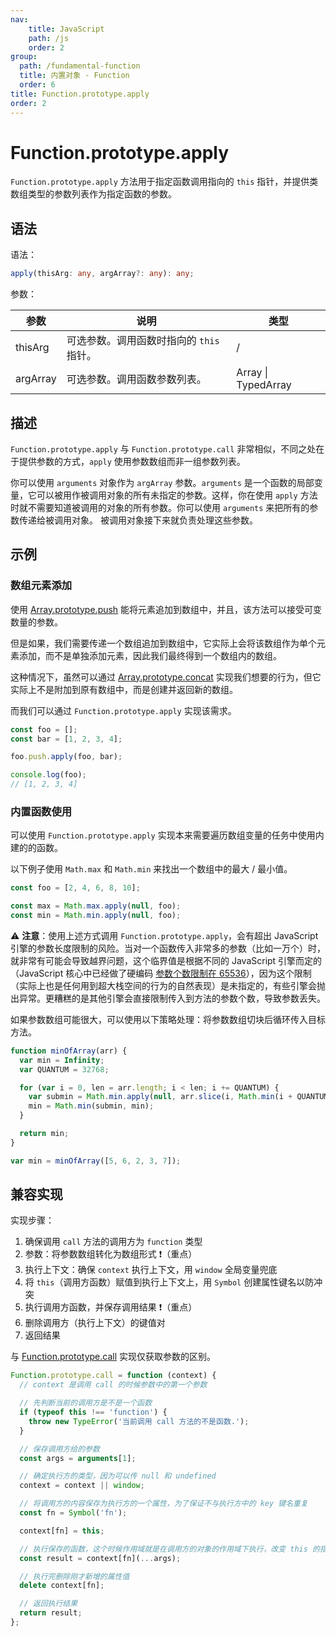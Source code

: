 ```yaml
---
nav:
    title: JavaScript
    path: /js
    order: 2
group:
  path: /fundamental-function
  title: 内置对象 - Function
  order: 6
title: Function.prototype.apply
order: 2
---
```


# Function.prototype.apply

`Function.prototype.apply` 方法用于指定函数调用指向的 `this` 指针，并提供类数组类型的参数列表作为指定函数的参数。

## 语法

语法：

```ts
apply(thisArg: any, argArray?: any): any;
```

参数：

| 参数     | 说明                                     | 类型                |
| -------- | ---------------------------------------- | ------------------- |
| thisArg  | 可选参数。调用函数时指向的 `this` 指针。 | /                   |
| argArray | 可选参数。调用函数参数列表。             | Array \| TypedArray |

## 描述

`Function.prototype.apply` 与 `Function.prototype.call` 非常相似，不同之处在于提供参数的方式，`apply` 使用参数数组而非一组参数列表。

你可以使用 `arguments` 对象作为 `argArray` 参数。`arguments` 是一个函数的局部变量，它可以被用作被调用对象的所有未指定的参数。这样，你在使用 `apply` 方法时就不需要知道被调用的对象的所有参数。你可以使用 `arguments` 来把所有的参数传递给被调用对象。 被调用对象接下来就负责处理这些参数。

## 示例

### 数组元素添加

使用 [Array.prototype.push](../../../indexed-collections/array-objects/properties-of-the-array-prototype-object/mutator-methods/push) 能将元素追加到数组中，并且，该方法可以接受可变数量的参数。

但是如果，我们需要传递一个数组追加到数组中，它实际上会将该数组作为单个元素添加，而不是单独添加元素，因此我们最终得到一个数组内的数组。

这种情况下，虽然可以通过 [Array.prototype.concat](../../../indexed-collections/array-objects/properties-of-the-array-prototype-object/mutator-methods/concat) 实现我们想要的行为，但它实际上不是附加到原有数组中，而是创建并返回新的数组。

而我们可以通过 `Function.prototype.apply` 实现该需求。

```js
const foo = [];
const bar = [1, 2, 3, 4];

foo.push.apply(foo, bar);

console.log(foo);
// [1, 2, 3, 4]
```

### 内置函数使用

可以使用 `Function.prototype.apply` 实现本来需要遍历数组变量的任务中使用内建的的函数。

以下例子使用 `Math.max` 和 `Math.min` 来找出一个数组中的最大 / 最小值。

```js
const foo = [2, 4, 6, 8, 10];

const max = Math.max.apply(null, foo);
const min = Math.min.apply(null, foo);
```

⚠️ **注意**：使用上述方式调用 `Function.prototype.apply`，会有超出 JavaScript 引擎的参数长度限制的风险。当对一个函数传入非常多的参数（比如一万个）时，就非常有可能会导致越界问题，这个临界值是根据不同的 JavaScript 引擎而定的（JavaScript 核心中已经做了硬编码 [参数个数限制在 65536](https://bugs.webkit.org/show_bug.cgi?id=80797)），因为这个限制（实际上也是任何用到超大栈空间的行为的自然表现）是未指定的，有些引擎会抛出异常。更糟糕的是其他引擎会直接限制传入到方法的参数个数，导致参数丢失。

如果参数数组可能很大，可以使用以下策略处理：将参数数组切块后循环传入目标方法。

```js
function minOfArray(arr) {
  var min = Infinity;
  var QUANTUM = 32768;

  for (var i = 0, len = arr.length; i < len; i += QUANTUM) {
    var submin = Math.min.apply(null, arr.slice(i, Math.min(i + QUANTUM, len)));
    min = Math.min(submin, min);
  }

  return min;
}

var min = minOfArray([5, 6, 2, 3, 7]);
```

## 兼容实现

实现步骤：

1. 确保调用 `call` 方法的调用方为 `function` 类型
2. 参数：将参数数组转化为数组形式 ❗️（重点）
3. 执行上下文：确保 `context` 执行上下文，用 `window` 全局变量兜底
4. 将 `this`（调用方函数）赋值到执行上下文上，用 `Symbol` 创建属性键名以防冲突
5. 执行调用方函数，并保存调用结果 ❗️（重点）
6. 删除调用方（执行上下文）的键值对
7. 返回结果

与 [Function.prototype.call](./call) 实现仅获取参数的区别。

```js
Function.prototype.call = function (context) {
  // context 是调用 call 的时候参数中的第一个参数

  // 先判断当前的调用方是不是一个函数
  if (typeof this !== 'function') {
    throw new TypeError('当前调用 call 方法的不是函数.');
  }

  // 保存调用方给的参数
  const args = arguments[1];

  // 确定执行方的类型，因为可以传 null 和 undefined
  context = context || window;

  // 将调用方的内容保存为执行方的一个属性，为了保证不与执行方中的 key 键名重复
  const fn = Symbol('fn');

  context[fn] = this;

  // 执行保存的函数，这个时候作用域就是在调用方的对象的作用域下执行，改变 this 的指向
  const result = context[fn](...args);

  // 执行完删除刚才新增的属性值
  delete context[fn];

  // 返回执行结果
  return result;
};
```
